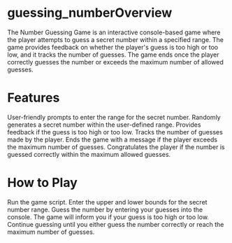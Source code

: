 # guessing_numberOverview
The Number Guessing Game is an interactive console-based game where the player attempts to guess a secret number within a specified range. The game provides feedback on whether the player's guess is too high or too low, and it tracks the number of guesses. The game ends once the player correctly guesses the number or exceeds the maximum number of allowed guesses.

# Features

User-friendly prompts to enter the range for the secret number.
Randomly generates a secret number within the user-defined range.
Provides feedback if the guess is too high or too low.
Tracks the number of guesses made by the player.
Ends the game with a message if the player exceeds the maximum number of guesses.
Congratulates the player if the number is guessed correctly within the maximum allowed guesses.

# How to Play

Run the game script.
Enter the upper and lower bounds for the secret number range.
Guess the number by entering your guesses into the console.
The game will inform you if your guess is too high or too low.
Continue guessing until you either guess the number correctly or reach the maximum number of guesses.